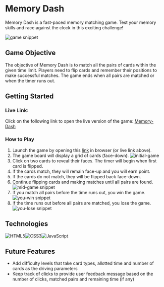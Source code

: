 # Memory Dash
Memory Dash is a fast-paced memory matching game. Test your memory skills and race against the clock in this exciting challenge!

![game snippet](midgame-state.png)

## Game Objective
The objective of Memory Dash is to match all the pairs of cards within the given time limit. Players need to flip cards and remember their positions to make successful matches. The game ends when all pairs are matched or when the timer runs out.

## Getting Started
### Live Link:
Click on the following link to open the live version of the game:
[Memory-Dash](https://avilla13.github.io/Concentration-Memory/)

### How to Play
1. Launch the game by opening this [link](https://avilla13.github.io/Concentration-Memory/) in browser (or live link above).
2. The game board will display a grid of cards (face-down). 
   ![initial-game](initial-state.png)
3. Click on two cards to reveal their faces. The timer will begin when first card is flipped.
4. If the cards match, they will remain face-up and you will earn point.
5. If the cards do not match, they will be flipped back face-down.
6. Continue flipping cards and making matches until all pairs are found.
   ![mid-game snippet](midgame-state.png)
7. If you match all pairs before the time runs out, you win the game.
   ![you-win snippet](win-state.png)
8. If the time runs out before all pairs are matched, you lose the game.
   ![you-lose snippet](lose-state.png)

## Technologies
![HTML5](https://img.shields.io/badge/html5-%23E34F26.svg?style=for-the-badge&logo=html5&logoColor=white)![CSS3](https://img.shields.io/badge/css3-%231572B6.svg?style=for-the-badge&logo=css3&logoColor=white)![JavaScript](https://img.shields.io/badge/javascript-%23323330.svg?style=for-the-badge&logo=javascript&logoColor=%23F7DF1E)

## Future Features
- Add difficulty levels that take card types, allotted time and number of cards as the driving parameters
- Keep track of clicks to provide user feedback message based on the number of clicks, matched pairs and remaining time (if any)